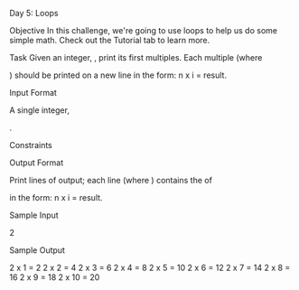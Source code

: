 Day 5: Loops

Objective
In this challenge, we're going to use loops to help us do some simple math. Check out the Tutorial tab to learn more.

Task
Given an integer,
, print its first multiples. Each multiple (where

) should be printed on a new line in the form: n x i = result.

Input Format

A single integer,

.

Constraints

Output Format

Print
lines of output; each line (where ) contains the of

in the form:
n x i = result.

Sample Input

2

Sample Output

2 x 1 = 2
2 x 2 = 4
2 x 3 = 6
2 x 4 = 8
2 x 5 = 10
2 x 6 = 12
2 x 7 = 14
2 x 8 = 16
2 x 9 = 18
2 x 10 = 20
